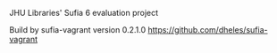 JHU Libraries' Sufia 6 evaluation project

Build by sufia-vagrant version 0.2.1.0
https://github.com/dheles/sufia-vagrant
